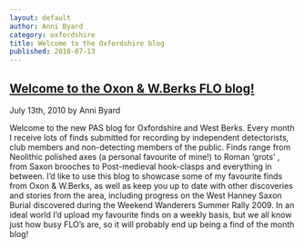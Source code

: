 ```yaml
---
layout: default
author: Anni Byard
category: oxfordshire
title: Welcome to the Oxfordshire blog
published: 2010-07-13
---
```


[Welcome to the Oxon & W.Berks FLO blog!](http://finds.org.uk/blogs/oxfordshire/2010/07/13/hello-world/ "Permanent Link to Welcome to the Oxon & W.Berks FLO blog!")
--------------------------------------------------------------------------------------------------------------------------------------------------------------------

July 13th, 2010 by Anni Byard

Welcome to the new PAS blog for Oxfordshire and West Berks. Every month I receive lots of finds submitted for recording by independent detectorists, club members and non-detecting members of the public. Finds range from Neolithic polished axes (a personal favourite of mine!) to Roman ‘grots’ , from Saxon brooches to Post-medieval hook-clasps and everything in between. I’d like to use this blog to showcase some of my favourite finds from Oxon & W.Berks, as well as keep you up to date with other discoveries and stories from the area, including progress on the West Hanney Saxon Burial discovered during the Weekend Wanderers Summer Rally 2009. In an ideal world I’d upload my favourite finds on a weekly basis, but we all know just how busy FLO’s are, so it will probably end up being a find of the month blog!